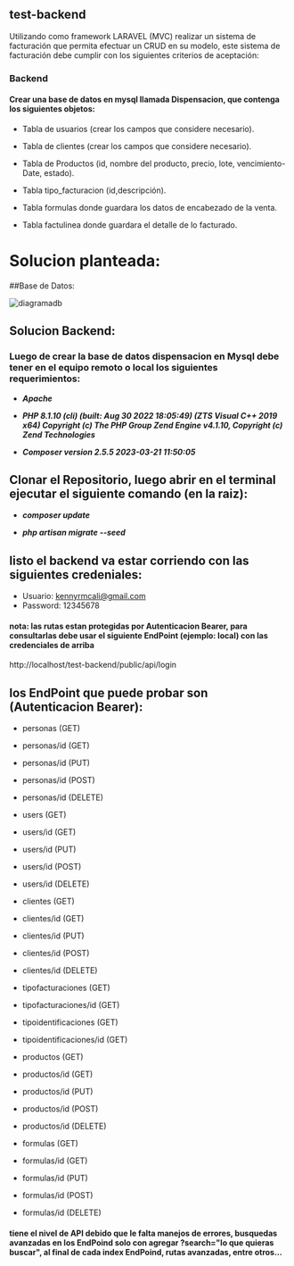 ## test-backend
 
Utilizando como framework LARAVEL (MVC) realizar un sistema de facturación que permita
efectuar un CRUD en su modelo, este sistema de facturación debe cumplir con los siguientes
criterios de aceptación:

 ### Backend
 
#### Crear una base de datos en mysql llamada Dispensacion, que contenga los siguientes objetos:

* Tabla de usuarios (crear los campos que considere necesario). 

* Tabla de clientes (crear los campos que considere necesario).

* Tabla de Productos (id, nombre del producto, precio, lote, vencimiento-Date, estado).
* Tabla tipo_facturacion (id,descripción).

* Tabla formulas donde guardara los datos de encabezado de la venta.

* Tabla factulinea donde guardara el detalle de lo facturado.

# Solucion planteada: 

##Base de Datos:

![diagramadb](https://github.com/skenrobert/test-backend/assets/21204983/45fdbe87-4aaf-42e7-95ff-1cf7a69fdc78)


## Solucion Backend:

### Luego de crear la base de datos dispensacion en Mysql debe tener en el equipo remoto o local los siguientes requerimientos:

* ***Apache***

* ***PHP 8.1.10 (cli) (built: Aug 30 2022 18:05:49) (ZTS Visual C++ 2019 x64)
    Copyright (c) The PHP Group
    Zend Engine v4.1.10, Copyright (c) Zend Technologies***

* ***Composer version 2.5.5 2023-03-21 11:50:05***

## Clonar el Repositorio, luego abrir en el terminal ejecutar el siguiente comando (en la raiz):

* ***composer update***

* ***php artisan migrate --seed***

## listo el backend va estar corriendo con las siguientes credeniales:

* Usuario: kennyrmcali@gmail.com
* Password: 12345678

#### nota: las rutas estan protegidas por Autenticacion Bearer, para consultarlas debe usar el siguiente EndPoint (ejemplo: local) con las credenciales de arriba

http://localhost/test-backend/public/api/login

## los EndPoint que puede probar son (Autenticacion Bearer):

* personas (GET)
* personas/id (GET)
* personas/id (PUT)
* personas/id (POST)
* personas/id (DELETE)

* users (GET)
* users/id (GET)
* users/id (PUT)
* users/id (POST)
* users/id (DELETE)

* clientes (GET)
* clientes/id (GET)
* clientes/id (PUT)
* clientes/id (POST)
* clientes/id (DELETE)

* tipofacturaciones (GET)
* tipofacturaciones/id (GET)

* tipoidentificaciones (GET)
* tipoidentificaciones/id (GET)

* productos (GET)
* productos/id (GET)
* productos/id (PUT)
* productos/id (POST)
* productos/id (DELETE)

* formulas (GET)
* formulas/id (GET)
* formulas/id (PUT)
* formulas/id (POST)
* formulas/id (DELETE)

#### tiene el nivel de API debido que le falta manejos de errores, busquedas avanzadas en los EndPoind solo con agregar ?search="lo que quieras buscar", al final de cada index EndPoind, rutas avanzadas, entre otros...
